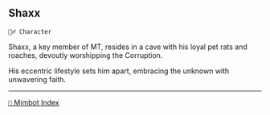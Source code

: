 ## Shaxx

`🧙‍♂️ Character`

Shaxx, a key member of MT, resides in a cave with his loyal pet rats and roaches, devoutly worshipping the Corruption. 

His eccentric lifestyle sets him apart, embracing the unknown with unwavering faith.

-----
[`📑` Mimbot Index](<https://zeithalt.github.io/r/#f4e0>)
<!---
keywords:  mt, corruption
aliases: 
-->